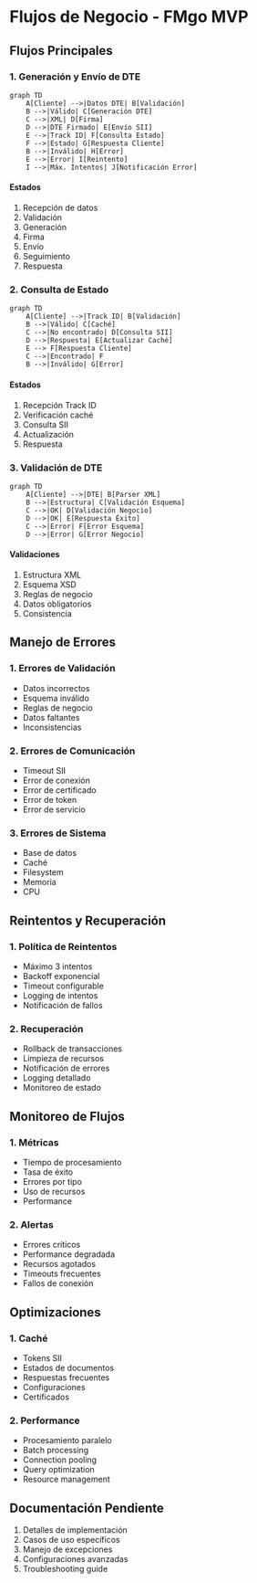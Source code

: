 # Flujos de Negocio - FMgo MVP

## Flujos Principales

### 1. Generación y Envío de DTE

```mermaid
graph TD
    A[Cliente] -->|Datos DTE| B[Validación]
    B -->|Válido| C[Generación DTE]
    C -->|XML| D[Firma]
    D -->|DTE Firmado| E[Envío SII]
    E -->|Track ID| F[Consulta Estado]
    F -->|Estado| G[Respuesta Cliente]
    B -->|Inválido| H[Error]
    E -->|Error| I[Reintento]
    I -->|Máx. Intentos| J[Notificación Error]
```

#### Estados
1. Recepción de datos
2. Validación
3. Generación
4. Firma
5. Envío
6. Seguimiento
7. Respuesta

### 2. Consulta de Estado

```mermaid
graph TD
    A[Cliente] -->|Track ID| B[Validación]
    B -->|Válido| C[Caché]
    C -->|No encontrado| D[Consulta SII]
    D -->|Respuesta| E[Actualizar Caché]
    E --> F[Respuesta Cliente]
    C -->|Encontrado| F
    B -->|Inválido| G[Error]
```

#### Estados
1. Recepción Track ID
2. Verificación caché
3. Consulta SII
4. Actualización
5. Respuesta

### 3. Validación de DTE

```mermaid
graph TD
    A[Cliente] -->|DTE| B[Parser XML]
    B -->|Estructura| C[Validación Esquema]
    C -->|OK| D[Validación Negocio]
    D -->|OK| E[Respuesta Éxito]
    C -->|Error| F[Error Esquema]
    D -->|Error| G[Error Negocio]
```

#### Validaciones
1. Estructura XML
2. Esquema XSD
3. Reglas de negocio
4. Datos obligatorios
5. Consistencia

## Manejo de Errores

### 1. Errores de Validación
- Datos incorrectos
- Esquema inválido
- Reglas de negocio
- Datos faltantes
- Inconsistencias

### 2. Errores de Comunicación
- Timeout SII
- Error de conexión
- Error de certificado
- Error de token
- Error de servicio

### 3. Errores de Sistema
- Base de datos
- Caché
- Filesystem
- Memoria
- CPU

## Reintentos y Recuperación

### 1. Política de Reintentos
- Máximo 3 intentos
- Backoff exponencial
- Timeout configurable
- Logging de intentos
- Notificación de fallos

### 2. Recuperación
- Rollback de transacciones
- Limpieza de recursos
- Notificación de errores
- Logging detallado
- Monitoreo de estado

## Monitoreo de Flujos

### 1. Métricas
- Tiempo de procesamiento
- Tasa de éxito
- Errores por tipo
- Uso de recursos
- Performance

### 2. Alertas
- Errores críticos
- Performance degradada
- Recursos agotados
- Timeouts frecuentes
- Fallos de conexión

## Optimizaciones

### 1. Caché
- Tokens SII
- Estados de documentos
- Respuestas frecuentes
- Configuraciones
- Certificados

### 2. Performance
- Procesamiento paralelo
- Batch processing
- Connection pooling
- Query optimization
- Resource management

## Documentación Pendiente

1. Detalles de implementación
2. Casos de uso específicos
3. Manejo de excepciones
4. Configuraciones avanzadas
5. Troubleshooting guide 